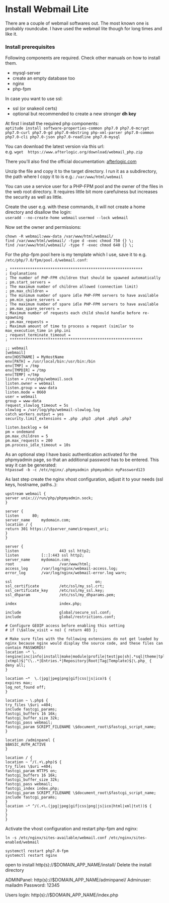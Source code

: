 # Install Webmail Lite
There are a couple of webmail softwares out. The most known one is probably roundcube.
I have used the webmail lite though for long times and like it.

### Install prerequisites

Following components are required. Check other manuals on how to install them.
- mysql-server
- create an empty database too
- nginx  
- php-fpm

In case you want to use ssl:  
- ssl (or snakeoil certs)  
- optional but recommended to create a new stronger __dh key__

At first I install the required php components:  
`aptitude install software-properties-common php7.0 php7.0-mcrypt php7.0-curl php7.0-gd php7.0-mbstring php-xml-parser php7.0-common php7.0-cli php7.0-json	php7.0-readline	php7.0-mysql`

You can download the latest version via this url:  
e.g. `wget  https://www.afterlogic.org/download/webmail_php.zip`

There you'll also find the official documentation: [afterlogic.com](https://afterlogic.com/docs/webmail-lite/installation/installation-instructions/installing-on-linux)

Unzip the file and copy it to the target directory.
I run it as a subdirectory, the path where I copy it to is e.g.: `/var/www/html/webmail`

You can use a service user for a PHP-FPM pool and the owner of the files in the web root directory. It requires little bit more carefulness but increases the security as well as little.

Create the user e.g. with these commands, it will not create a home directory and disallow the login:  
`useradd --no-create-home webmail`
`usermod --lock webmail`

Now set the owner and permissions:
```
chown -R webmail:www-data /var/www/html/webmail/
find /var/www/html/webmail/ -type d -exec chmod 750 {} \;
find /var/www/html/webmail/ -type f -exec chmod 640 {} \;
```

For the php-fpm pool here is my template which I use, save it to e.g. `/etc/php/7.0/fpm/pool.d/webmail.conf`:  

```
; ***********************************************************
; Explanations
; The number of PHP-FPM children that should be spawned automatically
; pm.start_servers =
; The maximum number of children allowed (connection limit)
; pm.max_children =
; The minimum number of spare idle PHP-FPM servers to have available
; pm.min_spare_servers =
; The maximum number of spare idle PHP-FPM servers to have available
; pm.max_spare_servers =
; Maximum number of requests each child should handle before re-spawning
; pm.max_requests =
; Maximum amount of time to process a request (similar to max_execution_time in php.ini
; request_terminate_timeout =
; ***********************************************************

;; webmail
[webmail]
env[HOSTNAME] = MyHostName
env[PATH] = /usr/local/bin:/usr/bin:/bin
env[TMP] = /tmp
env[TMPDIR] = /tmp
env[TEMP] =/tmp
listen = /run/php/webmail.sock
listen.owner = webmail
listen.group = www-data
listen.mode = 0660
user = webmail
group = www-data
request_slowlog_timeout = 5s
slowlog = /var/log/php/webmail-slowlog.log
catch_workers_output = yes
security.limit_extensions = .php .php3 .php4 .php5 .php7

listen.backlog = 64
pm = ondemand
pm.max_children = 5
pm.max_requests = 200
pm.process_idle_timeout = 10s
```

As an optional step I have basic authentication activated for the phpmyadmin page, so that an additional password has to be entered.
This way it can be generated:  
`htpasswd -b -c /etc/nginx/.phpmyadmin phpmyadmin myPassword123`

As last step create the nginx vhost configuration, adjust it to your needs (ssl keys, hostname, paths..):

```
upstream webmail {
server unix:///run/php/phpmyadmin.sock;
}

server {
listen 		80;
server_name     mydomain.com;
location / {
return 301 https://\$server_name\$request_uri;
}
}

server {
listen 					443 ssl http2;
listen          [::]:443 ssl http2;
server_name    	mydomain.com;
root   					/var/www/html;
access_log     	/var/log/nginx/webmail-access.log;
error_log      	/var/log/nginx/webmail-error.log warn;

ssl    									on;
ssl_certificate        	/etc/ssl/my_ssl.crt;
ssl_certificate_key    	/etc/ssl/my_ssl.key;
ssl_dhparam             /etc/ssl/my_dhparams.pem;

index                   index.php;

include                 global/secure_ssl.conf;
include                 global/restrictions.conf;

# Configure GEOIP access before enabling this setting
# if (\$allow_visit = no) { return 403 };

# Make sure files with the following extensions do not get loaded by nginx because nginx would display the source code, and these files can contain PASSWORDS!
location ~* \.(engine|inc|info|install|make|module|profile|test|po|sh|.*sql|theme|tpl(\.php)?|xtmpl)$|^(\..*|Entries.*|Repository|Root|Tag|Template)$|\.php_ {
deny all;
}

location ~*  \.(jpg|jpeg|png|gif|css|js|ico)$ {
expires max;
log_not_found off;
}

location ~ \.php$ {
try_files \$uri =404;
include fastcgi_params;
fastcgi_buffers 16 16k;
fastcgi_buffer_size 32k;
fastcgi_pass webmail;
fastcgi_param SCRIPT_FILENAME \$document_root\$fastcgi_script_name;
}

location /adminpanel {
$BASIC_AUTH_ACTIVE
}

location / {
location ~ ^/(.+\.php)$ {
try_files \$uri =404;
fastcgi_param HTTPS on;
fastcgi_buffers 16 16k;
fastcgi_buffer_size 32k;
fastcgi_pass webmail;
fastcgi_index index.php;
fastcgi_param SCRIPT_FILENAME \$document_root\$fastcgi_script_name;
include fastcgi_params;
}
location ~* ^/(.+\.(jpg|jpeg|gif|css|png|js|ico|html|xml|txt))$ {
}
}
}
```

Activate the vhost configuration and restart php-fpm and nginx:


`ln -s /etc/nginx/sites-available/webmail.conf /etc/nginx/sites-enabled/webmail`

```
systemctl restart php7.0-fpm
systemctl restart nginx
```

open to install http(s)://$DOMAIN_APP_NAME/install/
Delete the install directory

ADMINPanel: http(s)://$DOMAIN_APP_NAME/adminpanel/
Adminuser:  mailadm Password: 12345

Users login:      http(s)://$DOMAIN_APP_NAME/index.php
